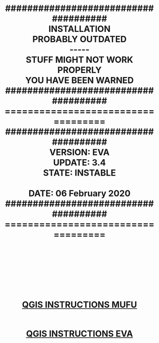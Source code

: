 <h1 align="center">
           <b>#####################################</b><br>
           <b>INSTALLATION</b><br>
           <b>PROBABLY OUTDATED</b><br>
           <b>-----</b><br>
           <b>STUFF MIGHT NOT WORK PROPERLY</b><br>
           <b>YOU HAVE BEEN WARNED</b><br>
           <b>#####################################</b><br>
           <b>===================================</b><br>
           <b>#####################################</b><br>
           <b>VERSION: EVA</b><br> 
           <b>UPDATE: 3.4</b><br> 
           <b>STATE: INSTABLE</b><br><br>
           <b>DATE: 06 February 2020</b><br>
           <b>#####################################</b><br>  
           <b>===================================</b><br><br><br><br><br><br>

[QGIS INSTRUCTIONS MUFU](https://github.com/onthelink-nl/scripts/blob/master/MUFU/qgis/MUFU/Tutorials/INSTRUCTIONS/QGIS%20Instructions.pdf "PDF")<br><br>

[QGIS INSTRUCTIONS EVA](https://github.com/onthelink-nl/scripts/blob/master/EVA/qgis/EVA/Tutorials/INSTRUCTIONS/QGIS%20Instructions.pdf "PDF")
